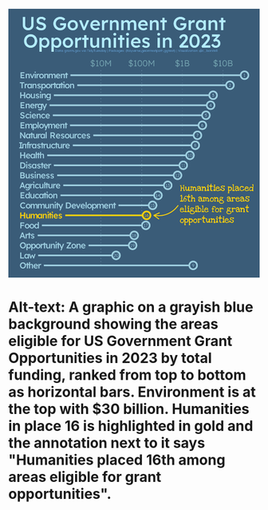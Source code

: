 ![](./us_grants.jpg)

# Alt-text: A graphic on a grayish blue background showing the areas eligible for US Government Grant Opportunities in 2023 by total funding, ranked from top to bottom as horizontal bars. Environment is at the top with $30 billion. Humanities in place 16 is highlighted in gold and the annotation next to it says "Humanities placed 16th among areas eligible for grant opportunities".

